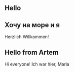 ## Hello
## Хочу на море  и я 
Herzlich Willkommen!
## Hello from Artem
Hi everyone!
Ich war hier, Maria
